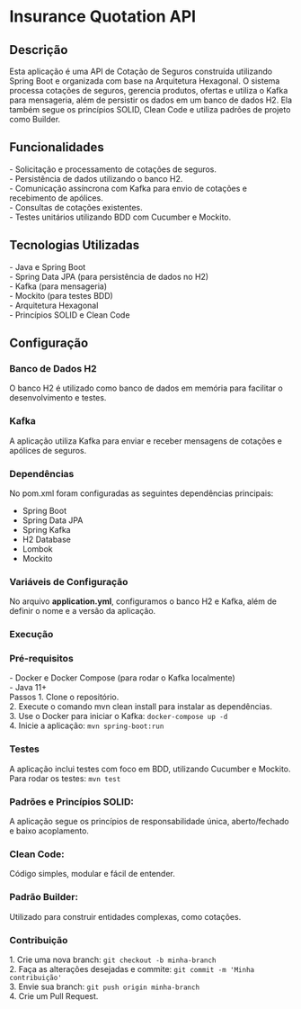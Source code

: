 <h1>Insurance Quotation API</h1>
<h2>Descrição</h2>
Esta aplicação é uma API de Cotação de Seguros construída utilizando Spring Boot e organizada com base na Arquitetura Hexagonal. O sistema processa cotações de seguros, gerencia produtos, ofertas e utiliza o Kafka para mensageria, além de persistir os dados em um banco de dados H2. Ela também segue os princípios SOLID, Clean Code e utiliza padrões de projeto como Builder.

<h2>Funcionalidades</h2>
- Solicitação e processamento de cotações de seguros.<br/>
- Persistência de dados utilizando o banco H2.<br/>
- Comunicação assíncrona com Kafka para envio de cotações e recebimento de apólices.<br/>
- Consultas de cotações existentes.<br/>
- Testes unitários utilizando BDD com Cucumber e Mockito.<br/>

<h2>Tecnologias Utilizadas</h2>
- Java e Spring Boot<br/>
- Spring Data JPA (para persistência de dados no H2)<br/>
- Kafka (para mensageria)<br/>
- Mockito (para testes BDD)<br/>
- Arquitetura Hexagonal<br/>
- Princípios SOLID e Clean Code<br/>

<h2>Configuração</h2>
<h3>Banco de Dados H2</h3>
O banco H2 é utilizado como banco de dados em memória para facilitar o desenvolvimento e testes.

<h3>Kafka</h3>
A aplicação utiliza Kafka para enviar e receber mensagens de cotações e apólices de seguros.

<h3>Dependências</h3>
No pom.xml foram configuradas as seguintes dependências principais:

- Spring Boot<br/>
- Spring Data JPA<br/>
- Spring Kafka<br/>
- H2 Database<br/>
- Lombok<br/>
- Mockito<br/>

<h3>Variáveis de Configuração</h3>
No arquivo <b>application.yml</b>, configuramos o banco H2 e Kafka, além de definir o nome e a versão da aplicação.

<h3>Execução</h3>
<h3>Pré-requisitos</h3>
- Docker e Docker Compose (para rodar o Kafka localmente)<br/>
- Java 11+<br/>
Passos
1. Clone o repositório.<br/>
2. Execute o comando mvn clean install para instalar as dependências.<br/>
3. Use o Docker para iniciar o Kafka: <code>docker-compose up -d</code><br/>
4. Inicie a aplicação: <code>mvn spring-boot:run</code><br/>

<h3>Testes</h3>
A aplicação inclui testes com foco em BDD, utilizando Cucumber e Mockito. 
Para rodar os testes: <code>mvn test</code>

<h3>Padrões e Princípios SOLID:</h3> 
A aplicação segue os princípios de responsabilidade única, aberto/fechado e baixo acoplamento.

<h3>Clean Code:</h3> 
Código simples, modular e fácil de entender.

<h3>Padrão Builder:</h3>
Utilizado para construir entidades complexas, como cotações.

<h3>Contribuição</h3>
1. Crie uma nova branch: <code>git checkout -b minha-branch</code><br/>
2. Faça as alterações desejadas e commite: <code>git commit -m 'Minha contribuição'</code><br/>
3. Envie sua branch: <code>git push origin minha-branch</code><br/>
4. Crie um Pull Request.<br/>
